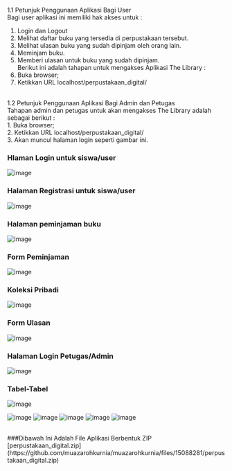 1.1  Petunjuk Penggunaan Aplikasi Bagi User  
 Bagi user aplikasi ini memiliki hak akses untuk :  <br>
1. Login dan Logout<br>
2.  Melihat daftar buku yang tersedia di perpustakaan tersebut.<br>
3. Melihat ulasan buku yang sudah dipinjam oleh orang lain.<br>
4. Meminjam buku.<br>
5. Memberi ulasan untuk buku yang sudah dipinjam.<br>
 Berikut ini adalah tahapan untuk mengakses Aplikasi The Library :<br>
1. Buka browser;<br>
2. Ketikkan URL localhost/perpustakaan_digital/ <br>
<br>
1.2  Petunjuk Penggunaan Aplikasi Bagi Admin dan Petugas  <br>
Tahapan admin dan petugas untuk akan mengakses The Library adalah sebagai berikut :<br>  
1. Buka browser; <br> 2. Ketikkan URL localhost/perpustakaan_digital/ <br> 3. Akan muncul halaman login seperti gambar ini.  <br>

### Hlaman Login untuk siswa/user
![image](https://github.com/muazarohkurnia/muazarohkurnia/assets/167670732/96c936aa-80b7-4b45-a420-8d90ff85586a)
### Halaman Registrasi untuk siswa/user
![image](https://github.com/muazarohkurnia/muazarohkurnia/assets/167670732/fa083b41-2d84-481d-a596-efe972df199d)
### Halaman peminjaman buku 
![image](https://github.com/muazarohkurnia/muazarohkurnia/assets/167670732/0752a3ee-2a6f-4348-8f6a-4996a1865c0c)
### Form Peminjaman
![image](https://github.com/muazarohkurnia/muazarohkurnia/assets/167670732/a63b2a91-15a6-4627-9926-dd614d374dec)
### Koleksi Pribadi
![image](https://github.com/muazarohkurnia/muazarohkurnia/assets/167670732/495d507f-9a18-4250-b1fb-6a7d6a93f0f5)
### Form Ulasan 
![image](https://github.com/muazarohkurnia/muazarohkurnia/assets/167670732/b2452f11-c1bc-459d-8e9d-7f419f536281)

### Halaman Login Petugas/Admin
![image](https://github.com/muazarohkurnia/muazarohkurnia/assets/167670732/c4bf28c2-8afe-48c5-8812-2032619cdcfa)
### Tabel-Tabel
![image](https://github.com/muazarohkurnia/muazarohkurnia/assets/167670732/99582fa3-66cf-45a2-bb14-daf5d2e892e9)

![image](https://github.com/muazarohkurnia/muazarohkurnia/assets/167670732/e4028b10-c6a9-46b1-88c9-7939df0cf187)
![image](https://github.com/muazarohkurnia/muazarohkurnia/assets/167670732/9c8f6709-61fc-45a7-bce6-09a488da782e)
![image](https://github.com/muazarohkurnia/muazarohkurnia/assets/167670732/0d51b79b-a05c-4bbb-bddd-e32535744e9b)
![image](https://github.com/muazarohkurnia/muazarohkurnia/assets/167670732/4f841d22-95da-4edf-a903-a8d8035dea68)
![image](https://github.com/muazarohkurnia/muazarohkurnia/assets/167670732/99168e0e-7f1b-4e1f-bb0b-7adde481da40)



<br>
###Dibawah Ini Adalah File Aplikasi Berbentuk ZIP<br>
[perpustakaan_digital.zip](https://github.com/muazarohkurnia/muazarohkurnia/files/15088281/perpustakaan_digital.zip)






